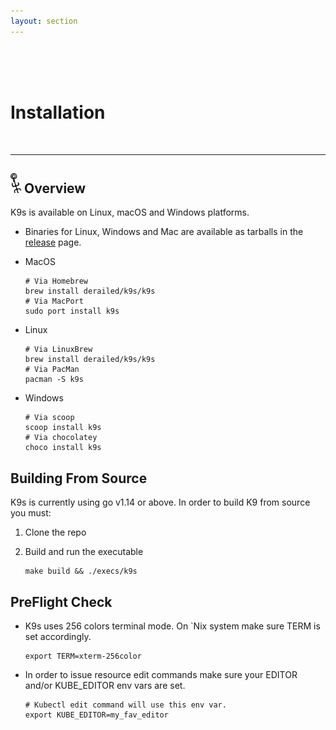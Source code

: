 ```yaml
---
layout: section
---
```


<i class="icon fas fa-tools fa-7x"></i>

<br/>
<br/>
<br/>

# Installation

<br/>

---
## <img src="/assets/sections/overview.png" width="auto" height="32"/> Overview

K9s is available on Linux, macOS and Windows platforms.

* Binaries for Linux, Windows and Mac are available as tarballs in the [release](https://github.com/derailed/k9s/releases) page.

* MacOS

   ```shell
   # Via Homebrew
   brew install derailed/k9s/k9s
   # Via MacPort
   sudo port install k9s
   ```

* Linux

   ```shell
   # Via LinuxBrew
   brew install derailed/k9s/k9s
   # Via PacMan
   pacman -S k9s
   ```

* Windows

  ```shell
  # Via scoop
  scoop install k9s
  # Via chocolatey
  choco install k9s
  ```

## Building From Source

 K9s is currently using go v1.14 or above. In order to build K9 from source you must:

 1. Clone the repo
 2. Build and run the executable

      ```shell
      make build && ./execs/k9s
      ```

## PreFlight Check

* K9s uses 256 colors terminal mode. On `Nix system make sure TERM is set accordingly.

    ```shell
    export TERM=xterm-256color
    ```

* In order to issue resource edit commands make sure your EDITOR and/or KUBE_EDITOR env vars are set.

    ```shell
    # Kubectl edit command will use this env var.
    export KUBE_EDITOR=my_fav_editor
    ```